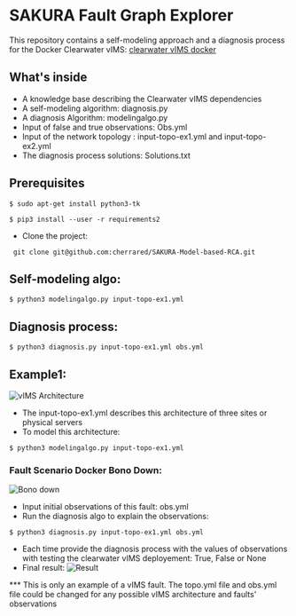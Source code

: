 # SAKURA Fault Graph Explorer
This repository contains a self-modeling approach and a diagnosis process for the Docker Clearwater vIMS:  [clearwater vIMS docker](https://github.com/cherrared/clearwater-docker.git)

## What's inside
* A knowledge base describing the Clearwater vIMS dependencies 
* A self-modeling algorithm: diagnosis.py
* A diagnosis Algorithm: modelingalgo.py
* Input of false and true observations: Obs.yml
* Input of the network topology : input-topo-ex1.yml and input-topo-ex2.yml
* The diagnosis process solutions:  Solutions.txt

## Prerequisites 

```
$ sudo apt-get install python3-tk 

```

```
$ pip3 install --user -r requirements2

```

* Clone the project: 
```
 git clone git@github.com:cherrared/SAKURA-Model-based-RCA.git

```


## Self-modeling algo:

```
$ python3 modelingalgo.py input-topo-ex1.yml

```
## Diagnosis process:
```
$ python3 diagnosis.py input-topo-ex1.yml obs.yml

```

## Example1:
![vIMS Architecture]( https://github.com/cherrared/SAKURA-Model-based-RCA/blob/master/architecture.png)

* The input-topo-ex1.yml describes this architecture of three sites or physical servers
* To model this architecture:


```
$ python3 modelingalgo.py input-topo-ex1.yml

```



### Fault Scenario Docker Bono Down:
![Bono down](https://github.com/cherrared/SAKURA-Model-based-RCA/blob/master/scenario.png )
* Input initial observations of this fault: obs.yml
* Run the diagnosis algo to explain the observations:
```
$ python3 diagnosis.py input-topo-ex1.yml obs.yml

```
* Each time provide the diagnosis process with the values of observations with testing the clearwater vIMS deployement: True, False or None
* Final result: 
![Result](https://github.com/cherrared/SAKURA-Model-based-RCA/blob/master/Figure_Dsss.png)



*** This is only an example of a vIMS fault. The topo.yml file and obs.yml file could be changed for any possible vIMS architecture and faults' observations
